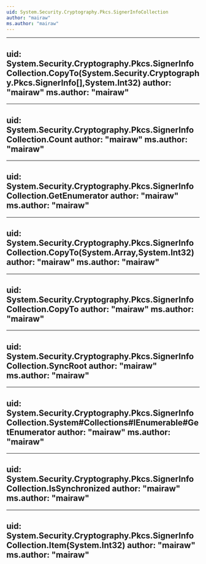 ```yaml
---
uid: System.Security.Cryptography.Pkcs.SignerInfoCollection
author: "mairaw"
ms.author: "mairaw"
---
```


---
uid: System.Security.Cryptography.Pkcs.SignerInfoCollection.CopyTo(System.Security.Cryptography.Pkcs.SignerInfo[],System.Int32)
author: "mairaw"
ms.author: "mairaw"
---

---
uid: System.Security.Cryptography.Pkcs.SignerInfoCollection.Count
author: "mairaw"
ms.author: "mairaw"
---

---
uid: System.Security.Cryptography.Pkcs.SignerInfoCollection.GetEnumerator
author: "mairaw"
ms.author: "mairaw"
---

---
uid: System.Security.Cryptography.Pkcs.SignerInfoCollection.CopyTo(System.Array,System.Int32)
author: "mairaw"
ms.author: "mairaw"
---

---
uid: System.Security.Cryptography.Pkcs.SignerInfoCollection.CopyTo
author: "mairaw"
ms.author: "mairaw"
---

---
uid: System.Security.Cryptography.Pkcs.SignerInfoCollection.SyncRoot
author: "mairaw"
ms.author: "mairaw"
---

---
uid: System.Security.Cryptography.Pkcs.SignerInfoCollection.System#Collections#IEnumerable#GetEnumerator
author: "mairaw"
ms.author: "mairaw"
---

---
uid: System.Security.Cryptography.Pkcs.SignerInfoCollection.IsSynchronized
author: "mairaw"
ms.author: "mairaw"
---

---
uid: System.Security.Cryptography.Pkcs.SignerInfoCollection.Item(System.Int32)
author: "mairaw"
ms.author: "mairaw"
---
